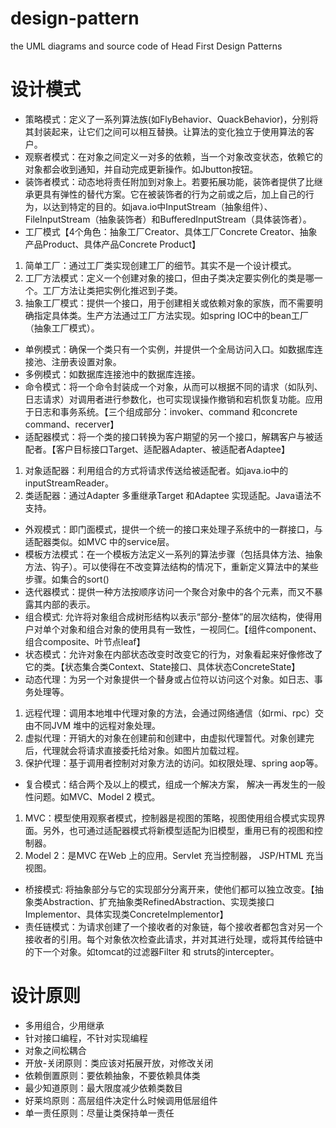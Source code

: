 # design-pattern
the UML diagrams and source code of Head First Design Patterns

# 设计模式
- 策略模式：定义了一系列算法族(如FlyBehavior、QuackBehavior)，分别将其封装起来，让它们之间可以相互替换。让算法的变化独立于使用算法的客户。
- 观察者模式：在对象之间定义一对多的依赖，当一个对象改变状态，依赖它的对象都会收到通知，并自动完成更新操作。如Jbutton按钮。
- 装饰者模式：动态地将责任附加到对象上。若要拓展功能，装饰者提供了比继承更具有弹性的替代方案。它在被装饰者的行为之前或之后，加上自己的行为，以达到特定的目的。如java.io中InputStream（抽象组件）、FileInputStream（抽象装饰者）和BufferedInputStream（具体装饰者）。
- 工厂模式【4个角色：抽象工厂Creator、具体工厂Concrete Creator、抽象产品Product、具体产品Concrete Product】
1. 简单工厂：通过工厂类实现创建工厂的细节。其实不是一个设计模式。
2. 工厂方法模式：定义一个创建对象的接口，但由子类决定要实例化的类是哪一个。工厂方法让类把实例化推迟到子类。
2. 抽象工厂模式：提供一个接口，用于创建相关或依赖对象的家族，而不需要明确指定具体类。生产方法通过工厂方法实现。如spring IOC中的bean工厂（抽象工厂模式）。
- 单例模式：确保一个类只有一个实例，并提供一个全局访问入口。如数据库连接池、注册表设置对象。
- 多例模式：如数据库连接池中的数据库连接。
- 命令模式：将一个命令封装成一个对象，从而可以根据不同的请求（如队列、日志请求）对调用者进行参数化，也可实现误操作撤销和宕机恢复功能。应用于日志和事务系统。【三个组成部分：invoker、command 和concrete command、recerver】
- 适配器模式：将一个类的接口转换为客户期望的另一个接口，解耦客户与被适配者。【客户目标接口Target、适配器Adapter、被适配者Adaptee】
1. 对象适配器：利用组合的方式将请求传送给被适配者。如java.io中的inputStreamReader。
2. 类适配器：通过Adapter 多重继承Target 和Adaptee 实现适配。Java语法不支持。
- 外观模式：即门面模式，提供一个统一的接口来处理子系统中的一群接口，与适配器类似。如MVC 中的service层。
- 模板方法模式：在一个模板方法定义一系列的算法步骤（包括具体方法、抽象方法、钩子）。可以使得在不改变算法结构的情况下，重新定义算法中的某些步骤。如集合的sort()
- 迭代器模式：提供一种方法按顺序访问一个聚合对象中的各个元素，而又不暴露其内部的表示。
- 组合模式: 允许将对象组合成树形结构以表示“部分-整体”的层次结构，使得用户对单个对象和组合对象的使用具有一致性，一视同仁。【组件component、组合composite、叶节点leaf】
- 状态模式：允许对象在内部状态改变时改变它的行为，对象看起来好像修改了它的类。【状态集合类Context、State接口、具体状态ConcreteState】
- 动态代理：为另一个对象提供一个替身或占位符以访问这个对象。如日志、事务处理等。
1. 远程代理：调用本地堆中代理对象的方法，会通过网络通信（如rmi、rpc）交由不同JVM 堆中的远程对象处理。
2. 虚拟代理：开销大的对象在创建前和创建中，由虚拟代理暂代。对象创建完后，代理就会将请求直接委托给对象。如图片加载过程。
3. 保护代理：基于调用者控制对对象方法的访问。如权限处理、spring aop等。
- 复合模式：结合两个及以上的模式，组成一个解决方案， 解决一再发生的一般性问题。如MVC、Model 2 模式。
1. MVC：模型使用观察者模式，控制器是视图的策略，视图使用组合模式实现界面。另外，也可通过适配器模式将新模型适配为旧模型，重用已有的视图和控制器。
2. Model 2：是MVC 在Web 上的应用。Servlet 充当控制器， JSP/HTML 充当视图。
- 桥接模式: 将抽象部分与它的实现部分分离开来，使他们都可以独立改变。【抽象类Abstraction、扩充抽象类RefinedAbstraction、实现类接口Implementor、具体实现类ConcreteImplementor】
- 责任链模式：为请求创建了一个接收者的对象链，每个接收者都包含对另一个接收者的引用。每个对象依次检查此请求，并对其进行处理，或将其传给链中的下一个对象。如tomcat的过滤器Filter 和 struts的intercepter。

# 设计原则
- 多用组合，少用继承
- 针对接口编程，不针对实现编程
- 对象之间松耦合
- 开放-关闭原则：类应该对拓展开放，对修改关闭
- 依赖倒置原则：要依赖抽象，不要依赖具体类
- 最少知道原则：最大限度减少依赖类数目
- 好莱坞原则：高层组件决定什么时候调用低层组件
- 单一责任原则：尽量让类保持单一责任
